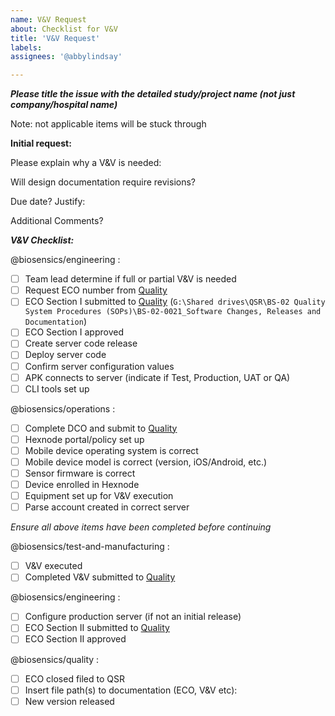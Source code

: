 ```yaml
---
name: V&V Request
about: Checklist for V&V
title: 'V&V Request'
labels: 
assignees: '@abbylindsay'

---
```

***Please title the issue with the detailed study/project name (not just company/hospital name)***

Note: not applicable items will be stuck through

**Initial request:**

Please explain why a V&V is needed:

Will design documentation require revisions?

Due date? Justify:

Additional Comments?



***V&V Checklist:***

@biosensics/engineering : 
- [ ] Team lead determine if full or partial V&V is needed
- [ ] Request ECO number from [Quality](mailto:quality@biosensics.com)
- [ ] ECO Section I submitted to [Quality](mailto:quality@biosensics.com)
      (`G:\Shared drives\QSR\BS-02 Quality System Procedures (SOPs)\BS-02-0021_Software Changes, Releases and Documentation`)
- [ ] ECO Section I approved
- [ ] Create server code release
- [ ] Deploy server code
- [ ] Confirm server configuration values
- [ ] APK connects to server (indicate if Test, Production, UAT or QA)
- [ ] CLI tools set up

@biosensics/operations :
- [ ] Complete DCO and submit to [Quality](mailto:quality@biosensics.com)
- [ ] Hexnode portal/policy set up
- [ ] Mobile device operating system is correct
- [ ] Mobile device model is correct (version, iOS/Android, etc.)
- [ ] Sensor firmware is correct
- [ ] Device enrolled in Hexnode
- [ ] Equipment set up for V&V execution
- [ ] Parse account created in correct server

*Ensure all above items have been completed before continuing*

@biosensics/test-and-manufacturing :
- [ ] V&V executed
- [ ] Completed V&V submitted to [Quality](mailto:quality@biosensics.com)

@biosensics/engineering :
- [ ] Configure production server (if not an initial release)
- [ ] ECO Section II submitted to [Quality](mailto:quality@biosensics.com)
- [ ] ECO Section II approved

@biosensics/quality :
- [ ] ECO closed filed to QSR
- [ ] Insert file path(s) to documentation (ECO, V&V etc):
- [ ] New version released
